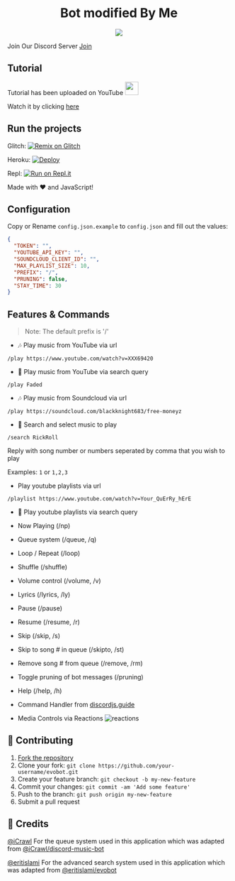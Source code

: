 <h1 align="center">Bot modified By Me </h1>
<p align="center"><img src="http://www.simpleimageresizer.com/_uploads/photos/7902fd72/images_1_1280x640_1_50.png"></p>

Join Our Discord Server [Join](https://discord.com/invite/KRX2tgNA7R)
## Tutorial
Tutorial has been uploaded on YouTube <img src="https://www.youtube.com/about/static/svgs/icons/brand-resources/YouTube_icon_full-color.svg?cache=f2ec7a5" width="30px"> 

Watch it by clicking [here](https://bit.ly/blackknight683)

## Run the projects

Glitch: [![Remix on Glitch](https://cdn.glitch.com/2703baf2-b643-4da7-ab91-7ee2a2d00b5b%2Fremix-button.svg)](https://glitch.com/edit/#!/import/github/BlackKnight683/Broken-Disc)

Heroku: [![Deploy](https://www.herokucdn.com/deploy/button.svg)](https://heroku.com/deploy?template=https://github.com/BlackKnight683/Broken-Disc)

Repl: [![Run on Repl.it](https://repl.it/badge/github/BlackKnight683/Broken-Disc)](https://repl.it/github/BlackKnight683/Broken-Disc)


Made with :heart: and JavaScript!

## Configuration

Copy or Rename `config.json.example` to `config.json` and fill out the values:

```json
{
  "TOKEN": "",
  "YOUTUBE_API_KEY": "",
  "SOUNDCLOUD_CLIENT_ID": "",
  "MAX_PLAYLIST_SIZE": 10,
  "PREFIX": "/",
  "PRUNING": false,
  "STAY_TIME": 30
}
```

## Features & Commands

> Note: The default prefix is '/'

* 🎶 Play music from YouTube via url

`/play https://www.youtube.com/watch?v=XXX69420`

* 🔎 Play music from YouTube via search query

`/play Faded`

* 🎶 Play music from Soundcloud via url

`/play https://soundcloud.com/blackknight683/free-moneyz`

* 🔎 Search and select music to play

`/search RickRoll`

Reply with song number or numbers seperated by comma that you wish to play

Examples: `1` or `1,2,3`

* Play youtube playlists via url

`/playlist https://www.youtube.com/watch?v=Your_QuErRy_hErE`

* 🔎 Play youtube playlists via search query

* Now Playing (/np)
* Queue system (/queue, /q)
* Loop / Repeat (/loop)
* Shuffle (/shuffle)
* Volume control (/volume, /v)
* Lyrics (/lyrics, /ly)
* Pause (/pause)
* Resume (/resume, /r)
* Skip (/skip, /s)
* Skip to song # in queue (/skipto, /st)
* Remove song # from queue (/remove, /rm)
* Toggle pruning of bot messages (/pruning)
* Help (/help, /h)
* Command Handler from [discordjs.guide](https://discordjs.guide/)
* Media Controls via Reactions
![reactions](https://i.imgur.com/j7CevsH.png)

## 🤝 Contributing

1. [Fork the repository](https://github.com/eritislami/evobot/fork)
2. Clone your fork: `git clone https://github.com/your-username/evobot.git`
3. Create your feature branch: `git checkout -b my-new-feature`
4. Commit your changes: `git commit -am 'Add some feature'`
5. Push to the branch: `git push origin my-new-feature`
6. Submit a pull request

## 📝 Credits

[@iCrawl](https://github.com/iCrawl) For the queue system used in this application which was adapted from [@iCrawl/discord-music-bot](https://github.com/iCrawl/discord-music-bot)

[@eritislami](https://github.com/eritislami) For the advanced search system used in this application which was adapted from [@eritislami/evobot](https://github.com/eritislami/evobot)
